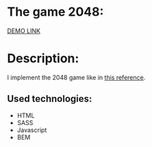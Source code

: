   # The game 2048:
  
   [DEMO LINK](https://vitalii-heiko.github.io/js_2048_game/)

  # Description:

  I implement the 2048 game like in [this reference](https://play2048.co/).
    
## Used technologies:
  * HTML
  * SASS
  * Javascript
  * BEM